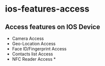 # ios-features-access
## Access features on IOS Device
- Camera Access
- Geo-Location Access
- Face ID/Fingerprint Access
- Contacts list Access
- NFC Reader Access *
